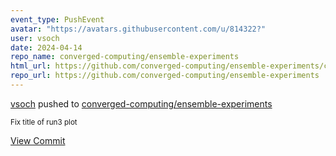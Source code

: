 ```yaml
---
event_type: PushEvent
avatar: "https://avatars.githubusercontent.com/u/814322?"
user: vsoch
date: 2024-04-14
repo_name: converged-computing/ensemble-experiments
html_url: https://github.com/converged-computing/ensemble-experiments/commit/ac536f2b3691543da1fe2a09729ac015fa9bd0f7
repo_url: https://github.com/converged-computing/ensemble-experiments
---
```


<a href='https://github.com/vsoch' target='_blank'>vsoch</a> pushed to <a href='https://github.com/converged-computing/ensemble-experiments' target='_blank'>converged-computing/ensemble-experiments</a>

<small>Fix title of run3 plot</small>

<a href='https://github.com/converged-computing/ensemble-experiments/commit/ac536f2b3691543da1fe2a09729ac015fa9bd0f7' target='_blank'>View Commit</a>